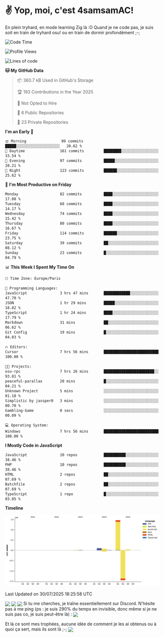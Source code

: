 # ✌ Yop, moi, c'est 4samsamAC!

En plein tryhard, en mode learning Zig là :O Quand je ne code pas, je suis soit en train de tryhard osu! ou en train de dormir profondément ;-;

<!--START_SECTION:waka-->
![Code Time](http://img.shields.io/badge/Code%20Time-845%20hrs%2030%20mins-blue)

![Profile Views](http://img.shields.io/badge/Profile%20Views-3-blue)

![Lines of code](https://img.shields.io/badge/From%20Hello%20World%20I%27ve%20Written-1.7%20million%20lines%20of%20code-blue)

**🐱 My GitHub Data** 

> 📦 360.7 kB Used in GitHub's Storage 
 > 
> 🏆 193 Contributions in the Year 2025
 > 
> 🚫 Not Opted to Hire
 > 
> 📜 6 Public Repositories 
 > 
> 🔑 23 Private Repositories 
 > 
**I'm an Early 🐤** 

```text
🌞 Morning                99 commits          █████░░░░░░░░░░░░░░░░░░░░   20.62 % 
🌆 Daytime                161 commits         ████████░░░░░░░░░░░░░░░░░   33.54 % 
🌃 Evening                97 commits          █████░░░░░░░░░░░░░░░░░░░░   20.21 % 
🌙 Night                  123 commits         ██████░░░░░░░░░░░░░░░░░░░   25.62 % 
```
📅 **I'm Most Productive on Friday** 

```text
Monday                   82 commits          ████░░░░░░░░░░░░░░░░░░░░░   17.08 % 
Tuesday                  68 commits          ████░░░░░░░░░░░░░░░░░░░░░   14.17 % 
Wednesday                74 commits          ████░░░░░░░░░░░░░░░░░░░░░   15.42 % 
Thursday                 80 commits          ████░░░░░░░░░░░░░░░░░░░░░   16.67 % 
Friday                   114 commits         ██████░░░░░░░░░░░░░░░░░░░   23.75 % 
Saturday                 39 commits          ██░░░░░░░░░░░░░░░░░░░░░░░   08.12 % 
Sunday                   23 commits          █░░░░░░░░░░░░░░░░░░░░░░░░   04.79 % 
```


📊 **This Week I Spent My Time On** 

```text
🕑︎ Time Zone: Europe/Paris

💬 Programming Languages: 
JavaScript               3 hrs 47 mins       ████████████░░░░░░░░░░░░░   47.70 % 
JSON                     1 hr 29 mins        █████░░░░░░░░░░░░░░░░░░░░   18.82 % 
TypeScript               1 hr 24 mins        ████░░░░░░░░░░░░░░░░░░░░░   17.79 % 
Markdown                 31 mins             ██░░░░░░░░░░░░░░░░░░░░░░░   06.62 % 
Git Config               19 mins             █░░░░░░░░░░░░░░░░░░░░░░░░   04.03 % 

🔥 Editors: 
Cursor                   7 hrs 56 mins       █████████████████████████   100.00 % 

🐱‍💻 Projects: 
osu-rpc                  7 hrs 26 mins       ███████████████████████░░   93.81 % 
peaceful-parallax        20 mins             █░░░░░░░░░░░░░░░░░░░░░░░░   04.21 % 
Unknown Project          5 mins              ░░░░░░░░░░░░░░░░░░░░░░░░░   01.18 % 
Simplistic by jassper0   3 mins              ░░░░░░░░░░░░░░░░░░░░░░░░░   00.70 % 
Gambling-Game            0 secs              ░░░░░░░░░░░░░░░░░░░░░░░░░   00.09 % 

💻 Operating System: 
Windows                  7 hrs 56 mins       █████████████████████████   100.00 % 
```

**I Mostly Code in JavaScript** 

```text
JavaScript               10 repos            ██████████░░░░░░░░░░░░░░░   38.46 % 
PHP                      10 repos            ██████████░░░░░░░░░░░░░░░   38.46 % 
HTML                     2 repos             ██░░░░░░░░░░░░░░░░░░░░░░░   07.69 % 
Batchfile                2 repos             ██░░░░░░░░░░░░░░░░░░░░░░░   07.69 % 
TypeScript               1 repo              █░░░░░░░░░░░░░░░░░░░░░░░░   03.85 % 
```



**Timeline**

![Lines of Code chart](https://raw.githubusercontent.com/4samsamAC/4samsamAC/main/assets/bar_graph.png)


 Last Updated on 30/07/2025 18:25:58 UTC
<!--END_SECTION:waka-->
<img align="center" src="https://wakatime.com/share/@05e9693c-ae09-4eda-80e1-420e9727a814/cd575566-5d1a-4a1b-bd1b-7821aa98ed37.svg"/>
<img align="center" src="https://github-readme-stats.vercel.app/api?username=4samsamAC&show_icons=true&theme=midnight-purple&count_private=true"/>
<img align="center" src="https://github-readme-stats.vercel.app/api/top-langs/?username=4samsamAC&layout=compact&theme=midnight-purple&count_private=true"/>
<!-- [![Ashutosh's github activity graph](https://github-readme-activity-graph.vercel.app/graph?username=4samsamAC&bg_color=2f3640&color=00a8ff&line=82ccdd&point=00a8ff&area=true&hide_border=true)](https://github.com/ashutosh00710/github-readme-activity-graph) -->
Si tu me cherches, je traîne essentiellement sur Discord. N'hésite pas à me ping (ps : je suis 290% du temps en invisible, donc même si je ne suis pas co, je suis peut-être là) : 
<a href="discord://-/users/581625633830993961"><img align="center" src="https://discord.c99.nl/widget/theme-2/581625633830993961.png"/></a>

Et là ce sont mes trophées, aucune idée de comment je les ai obtenus ou à quoi ça sert, mais ils sont là ;-;
<img align="center" src="https://github-profile-trophy.vercel.app/?username=4samsamAC&theme=onedark"/>
